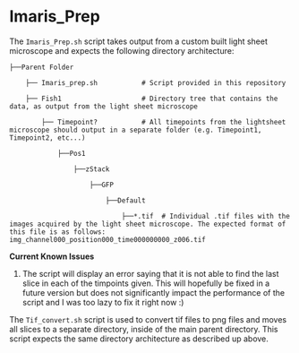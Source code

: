# Imaris_Prep
The ```Imaris_Prep.sh``` script takes output from a custom built light sheet microscope and expects the following directory architecture:

```
├──Parent Folder

    ├── Imaris_prep.sh           # Script provided in this repository

    ├── Fish1                    # Directory tree that contains the data, as output from the light sheet microscope

        ├── Timepoint?           # All timepoints from the lightsheet microscope should output in a separate folder (e.g. Timepoint1, Timepoint2, etc...)

            ├──Pos1

                ├──zStack

                    ├──GFP

                        ├──Default

                            ├──*.tif  # Individual .tif files with the images acquired by the light sheet microscope. The expected format of this file is as follows: img_channel000_position000_time000000000_z006.tif

```
**Current Known Issues**
1. The script will display an error saying that it is not able to find the last slice in each of the timpoints given. This will hopefully be fixed in a future version but does not significantly impact the performance of the script and I was too lazy to fix it right now :)

The ```Tif_convert.sh``` script is used to convert tif files to png files and moves all slices to a separate directory, inside of the main parent directory. This script expects the same directory architecture as described up above.  

